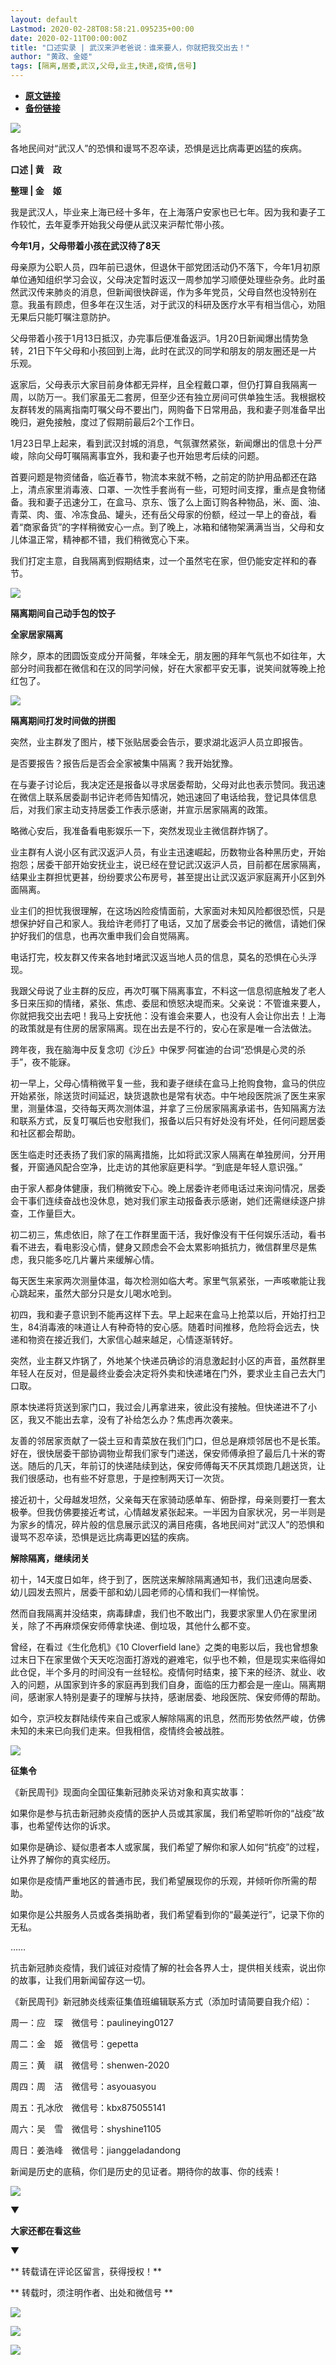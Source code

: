 ```yaml
---
layout: default
Lastmod: 2020-02-28T08:58:21.095235+00:00
date: 2020-02-11T00:00:00Z
title: "口述实录 | 武汉来沪老爸说：谁来要人，你就把我交出去！"
author: "黄政、金姬"
tags: [隔离,居委,武汉,父母,业主,快递,疫情,信号]
---
```


* [**原文链接**](http://mp.weixin.qq.com/s?__biz=MTUzMDQzNjMwMQ==&mid=2652824994&idx=2&sn=3862bba11dcaf5ceddc53f16b5753e63&chksm=68ed28005f9aa116830c99827ea2ac75eb03454aac8af20021b892aa43290bd11716750445af#rd)
* [**备份链接**](http://archive.is/71cQL)


![](/images/post/4c42c553070db3539d04a7c157f4313d.jpg)

各地民间对“武汉人”的恐惧和谩骂不忍卒读，恐惧是远比病毒更凶猛的疾病。

**口述 | 黄　政**

**整理 | 金　姬**

  

我是武汉人，毕业来上海已经十多年，在上海落户安家也已七年。因为我和妻子工作较忙，去年夏季开始我父母便从武汉来沪帮忙带小孩。

  

**今年1月，父母带着小孩在武汉待了8天**

  

母亲原为公职人员，四年前已退休，但退休干部党团活动仍不落下，今年1月初原单位通知组织学习会议，父母决定暂时返汉一周参加学习顺便处理些杂务。此时虽然武汉传来肺炎的消息，但新闻很快辟谣，作为多年党员，父母自然也没特别在意。我虽有顾虑，但多年在汉生活，对于武汉的科研及医疗水平有相当信心，劝阻无果后只能叮嘱注意防护。

父母带着小孩于1月13日抵汉，办完事后便准备返沪。1月20日新闻爆出情势急转，21日下午父母和小孩回到上海，此时在武汉的同学和朋友的朋友圈还是一片乐观。

返家后，父母表示大家目前身体都无异样，且全程戴口罩，但仍打算自我隔离一周，以防万一。我们家虽无二套房，但至少还有独立房间可供单独生活。我根据校友群转发的隔离指南叮嘱父母不要出门，网购备下日常用品，我和妻子则准备早出晚归，避免接触，度过了假期前最后2个工作日。

1月23日早上起来，看到武汉封城的消息，气氛骤然紧张，新闻爆出的信息十分严峻，除向父母叮嘱隔离事宜外，我和妻子也开始思考后续的问题。

首要问题是物资储备，临近春节，物流本来就不畅，之前定的防护用品都还在路上，清点家里消毒液、口罩、一次性手套尚有一些，可短时间支撑，重点是食物储备。我和妻子迅速分工，在盒马、京东、饿了么上面订购各种物品，米、面、油、青菜、肉、蛋、冷冻食品、罐头，还有岳父母家的份额，经过一早上的奋战，看着“商家备货”的字样稍微安心一点。到了晚上，冰箱和储物架满满当当，父母和女儿体温正常，精神都不错，我们稍微宽心下来。

我们打定主意，自我隔离到假期结束，过一个虽然宅在家，但仍能安定祥和的春节。

![](/images/post/425b20df5a824abb446c860658a26692.jpg)

**隔离期间自己动手包的饺子**

**全家居家隔离**

除夕，原本的团圆饭变成分开简餐，年味全无，朋友圈的拜年气氛也不如往年，大部分时间我都在微信和在汉的同学问候，好在大家都平安无事，说笑间就等晚上抢红包了。

![](/images/post/3c3fc27ea83655184cefcb890ef65494.jpg)

**隔离期间打发时间做的拼图**

突然，业主群发了图片，楼下张贴居委会告示，要求湖北返沪人员立即报告。

是否要报告？报告后是否会全家被集中隔离？我开始犹豫。

在与妻子讨论后，我决定还是报备以寻求居委帮助，父母对此也表示赞同。我迅速在微信上联系居委副书记许老师告知情况，她迅速回了电话给我，登记具体信息后，对我们家主动支持居委工作表示感谢，并宣示居家隔离的政策。

略微心安后，我准备看电影娱乐一下，突然发现业主微信群炸锅了。

业主群有人说小区有武汉返沪人员，有业主迅速崛起，历数物业各种黑历史，开始抱怨；居委干部开始安抚业主，说已经在登记武汉返沪人员，目前都在居家隔离，结果业主群担忧更甚，纷纷要求公布房号，甚至提出让武汉返沪家庭离开小区到外面隔离。

业主们的担忧我很理解，在这场凶险疫情面前，大家面对未知风险都很恐慌，只是想保护好自己和家人。我给许老师打了电话，又加了居委会书记的微信，请她们保护好我们的信息，也再次重申我们会自觉隔离。

电话打完，校友群又传来各地封堵武汉返当地人员的信息，莫名的恐惧在心头浮现。

我跟父母说了业主群的反应，再次叮嘱下隔离事宜，不料这一信息彻底触发了老人多日来压抑的情绪，紧张、焦虑、委屈和愤怒决堤而来。父亲说：不管谁来要人，你就把我交出去吧！我马上安抚他：没有谁会来要人，也没有人会让你出去！上海的政策就是有住房的居家隔离。现在出去是不行的，安心在家是唯一合法做法。

跨年夜，我在脑海中反复念叨《沙丘》中保罗·阿崔迪的台词“恐惧是心灵的杀手”，夜不能寐。

初一早上，父母心情稍微平复一些，我和妻子继续在盒马上抢购食物，盒马的供应开始紧张，除送货时间延迟，缺货退款也是常有状态。中午地段医院派了医生来家里，测量体温，交待每天两次测体温，并拿了三份居家隔离承诺书，告知隔离方法和联系方式，反复叮嘱后也安慰我们，报备以后只有好处没有坏处，任何问题居委和社区都会帮助。

医生临走时还表扬了我们家的隔离措施，比如将武汉家人隔离在单独房间，分开用餐，开窗通风配合空净，比走访的其他家庭更科学。“到底是年轻人意识强。”

由于家人都身体健康，我们稍微安下心。晚上居委许老师电话过来询问情况，居委会干事们连续奋战也没休息，她对我们家主动报备表示感谢，她们还需继续逐户排查，工作量巨大。

初二初三，焦虑依旧，除了在工作群里面干活，我好像没有干任何娱乐活动，看书看不进去，看电影没心情，健身又顾虑会不会太累影响抵抗力，微信群里尽是焦虑，我只能多吃几片薯片来缓解心情。

每天医生来家两次测量体温，每次检测如临大考。家里气氛紧张，一声咳嗽能让我心跳起来，虽然大部分只是女儿喝水呛到。

初四，我和妻子意识到不能再这样下去。早上起来在盒马上抢菜以后，开始打扫卫生，84消毒液的味道让人有种奇特的安心感。随着时间推移，危险将会远去，快递和物资在接近我们，大家信心越来越足，心情逐渐转好。

突然，业主群又炸锅了，外地某个快递员确诊的消息激起封小区的声音，虽然群里年轻人在反对，但是最终业委会决定将外卖和快递堵在门外，要求业主自己去大门口取。

原本快递将货送到家门口，我过会儿再拿进来，彼此没有接触。但快递进不了小区，我又不能出去拿，没有了补给怎么办？焦虑再次袭来。

友善的邻居家贡献了一袋土豆和青菜放在我们门口，但总是麻烦邻居也不是长策。好在，很快居委干部协调物业帮我们家专门递送，保安师傅承担了最后几十米的寄送。随后的几天，年前订的快递陆续到达，保安师傅每天不厌其烦跑几趟送货，让我们很感动，也有些不好意思，于是控制两天订一次货。

接近初十，父母越发坦然，父亲每天在家骑动感单车、俯卧撑，母亲则要打一套太极拳。但我仿佛要接近考试，心情越发紧张起来。一半因为自家状况，另一半则是为家乡的情况，碎片般的信息展示武汉的满目疮痍，各地民间对“武汉人”的恐惧和谩骂不忍卒读，恐惧是远比病毒更凶猛的疾病。

  

**解除隔离，继续闭关**

初十，14天度日如年，终于到了，医院送来解除隔离通知书，我们迅速向居委、幼儿园发去照片，居委干部和幼儿园老师的心情和我们一样愉悦。

然而自我隔离并没结束，病毒肆虐，我们也不敢出门，我要求家里人仍在家里闭关，除了不再麻烦保安师傅拿快递、倒垃圾，其他什么都不变。

曾经，在看过《生化危机》《10 Cloverfield lane》之类的电影以后，我也曾想象过末日下在家里做个天天吃泡面打游戏的避难宅，似乎也不赖，但是现实来临得如此仓促，半个多月的时间没有一丝轻松。疫情何时结束，接下来的经济、就业、收入的问题，从国家到许多的家庭再到我们自身，面临的压力都会是一座山。隔离期间，感谢家人特别是妻子的理解与扶持，感谢居委、地段医院、保安师傅的帮助。

如今，京沪校友群陆续传来自己或家人解除隔离的讯息，然而形势依然严峻，仿佛未知的未来已向我们走来。但我相信，疫情终会被战胜。

  

![](/images/post/3397bbdf9853726ded83d37bf6ea4d7e.jpg)

**征集令**

《新民周刊》现面向全国征集新冠肺炎采访对象和真实故事：

如果你是参与抗击新冠肺炎疫情的医护人员或其家属，我们希望聆听你的“战疫”故事，也希望传达你的诉求。

如果你是确诊、疑似患者本人或家属，我们希望了解你和家人如何“抗疫”的过程，让外界了解你的真实经历。

如果你是疫情严重地区的普通市民，我们希望展现你的乐观，并倾听你所需的帮助。

如果你是公共服务人员或各类捐助者，我们希望看到你的“最美逆行”，记录下你的无私。

……

抗击新冠肺炎疫情，我们诚征对疫情了解的社会各界人士，提供相关线索，说出你的故事，让我们用新闻留存这一切。

《新民周刊》新冠肺炎线索征集值班编辑联系方式（添加时请简要自我介绍）：

周一：应　琛　微信号：paulineying0127

周二：金　姬　微信号：gepetta

周三：黄　祺　微信号：shenwen-2020

周四：周　洁　微信号：asyouasyou

周五：孔冰欣　微信号：kbx875055141

周六：吴　雪　微信号：shyshine1105

周日：姜浩峰　微信号：jianggeladandong

新闻是历史的底稿，你们是历史的见证者。期待你的故事、你的线索！

![](/images/post/1f5d8391583e261a286fb4c68551cf83.jpg)

▼

**大家还都在看这些**

▼

** 转载请在评论区留言，获得授权！**  

** 转载时，须注明作者、出处和微信号 **

![](/images/post/e4abdcb7132c3063ea35c44b5f1876e2.jpg)

![](/images/post/982da1fa0cd535247fbd6dd18e17f7ad.jpg)

![](/images/post/7fb8577af34928df61647a511d33e561.jpg)

